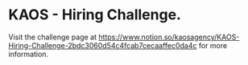 # KAOS - Hiring Challenge.

Visit the challenge page at https://www.notion.so/kaosagency/KAOS-Hiring-Challenge-2bdc3060d54c4fcab7cecaaffec0da4c for more information.
